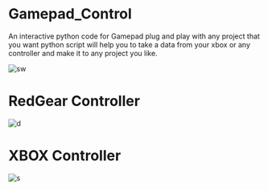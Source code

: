 # Gamepad_Control

An interactive python code for Gamepad 
plug and play with any project that you want 
python script will help you to take a data from your xbox or 
any controller and make it to any project you like.


![sw](https://user-images.githubusercontent.com/58439868/183293175-5b2ce70c-8793-43d0-bf75-9a22d643a06f.gif)


# RedGear Controller

![d](https://user-images.githubusercontent.com/58439868/183293142-b48f5f6d-571b-44ca-85b4-4f8f8635de4c.png)

# XBOX Controller
![s](https://user-images.githubusercontent.com/58439868/183293160-ff47ff8b-8924-4b8b-930f-7ad85da6147f.jpg)
